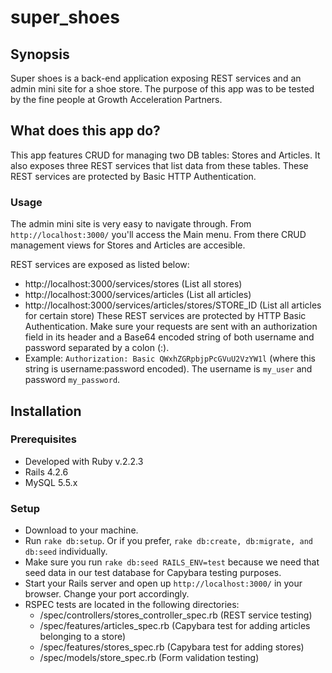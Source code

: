 # super_shoes
## Synopsis

Super shoes is a back-end application exposing REST services and an admin mini site for a shoe store. The purpose of this app was to be tested by the fine people at Growth Acceleration Partners.

## What does this app do?
This app features CRUD for managing two DB tables: Stores and Articles. It also exposes three REST services that list data from these tables. These REST services are protected by Basic HTTP Authentication. 

### Usage
The admin mini site is very easy to navigate through. From `http://localhost:3000/` you'll access the Main menu. From there CRUD management views for Stores and Articles are accesible.

REST services are exposed as listed below:
* http://localhost:3000/services/stores (List all stores)
* http://localhost:3000/services/articles (List all articles)
* http://localhost:3000/services/articles/stores/STORE_ID (List all articles for certain store)
These REST services are protected by HTTP Basic Authentication. Make sure your requests are sent with an authorization field in its header and a Base64 encoded string of both username and password separated by a colon (:). 
* Example: `Authorization: Basic QWxhZGRpbjpPcGVuU2VzYW1l` (where this string is username:password encoded).
The username is `my_user` and password `my_password`.

## Installation
### Prerequisites
* Developed with Ruby v.2.2.3
* Rails 4.2.6
* MySQL 5.5.x

### Setup
* Download to your machine.
* Run `rake db:setup`. Or if you prefer, `rake db:create, db:migrate, and db:seed` individually.
* Make sure you run `rake db:seed RAILS_ENV=test` because we need that seed data in our test database for Capybara testing purposes.
* Start your Rails server and open up `http://localhost:3000/` in your browser. Change your port accordingly.
* RSPEC tests are located in the following directories:
  * /spec/controllers/stores_controller_spec.rb (REST service testing)
  * /spec/features/articles_spec.rb (Capybara test for adding articles belonging to a store)
  * /spec/features/stores_spec.rb (Capybara test for adding stores)
  * /spec/models/store_spec.rb (Form validation testing)


